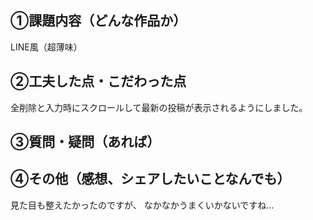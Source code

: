 ## ①課題内容（どんな作品か）
LINE風（超薄味）



## ②工夫した点・こだわった点
全削除と入力時にスクロールして最新の投稿が表示されるようにしました。



## ③質問・疑問（あれば）


## ④その他（感想、シェアしたいことなんでも）
見た目も整えたかったのですが、
なかなかうまくいかないですね…
